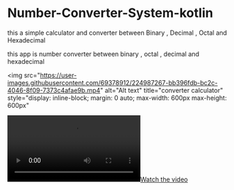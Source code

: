 # Number-Converter-System-kotlin
this a simple calculator and converter between Binary , Decimal , Octal and Hexadecimal 

this app is number converter between binary , octal , decimal and hexadecimal

<img
  src="https://user-images.githubusercontent.com/69378912/224987267-bb396fdb-bc2c-4046-8f09-7373c4afae9b.mp4"
  alt="Alt text"
  title="converter calculator"
  style="display: inline-block; margin: 0 auto; max-width: 600px  max-height: 600px"
  >
[![Watch the video](https://user-images.githubusercontent.com/69378912/224987267-bb396fdb-bc2c-4046-8f09-7373c4afae9b.mp4)](https://user-images.githubusercontent.com/69378912/224987267-bb396fdb-bc2c-4046-8f09-7373c4afae9b.mp4)

